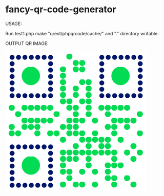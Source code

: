 # fancy-qr-code-generator

USAGE:

Run test1.php make "qrext/phpqrcode/cache/" and "." directory writable.

OUTPUT QR IMAGE:

![Generated QR Code](https://github.com/gdbhosale/fancy-qr-code-generator/blob/master/myqr.png)
